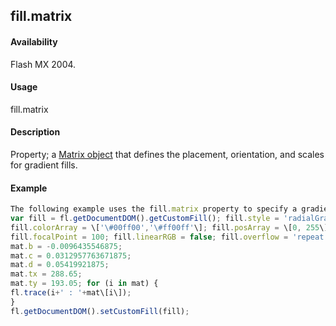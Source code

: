 ## fill.matrix

#### Availability

Flash MX 2004.

#### Usage

fill.matrix

#### Description

Property; a [Matrix object](#_bookmark725) that defines the placement, orientation, and scales for gradient fills.

#### Example

```javascript
The following example uses the fill.matrix property to specify a gradient fill for the current selection:
var fill = fl.getDocumentDOM().getCustomFill(); fill.style = 'radialGradient';
fill.colorArray = \['\#00ff00','\#ff00ff'\]; fill.posArray = \[0, 255\];
fill.focalPoint = 100; fill.linearRGB = false; fill.overflow = 'repeat'; var mat = fill.matrix; mat.a = 0.0167083740234375;
mat.b = -0.0096435546875;
mat.c = 0.0312957763671875;
mat.d = 0.05419921875;
mat.tx = 288.65;
mat.ty = 193.05; for (i in mat) {
fl.trace(i+' : '+mat\[i\]);
}
fl.getDocumentDOM().setCustomFill(fill);

```